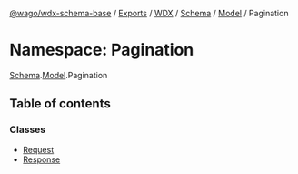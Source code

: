 [@wago/wdx-schema-base](../README.md) / [Exports](../modules.md) / [WDX](WDX.md) / [Schema](WDX.Schema.md) / [Model](WDX.Schema.Model.md) / Pagination

# Namespace: Pagination

[Schema](WDX.Schema.md).[Model](WDX.Schema.Model.md).Pagination

## Table of contents

### Classes

- [Request](../classes/WDX.Schema.Model.Pagination.Request.md)
- [Response](../classes/WDX.Schema.Model.Pagination.Response.md)
